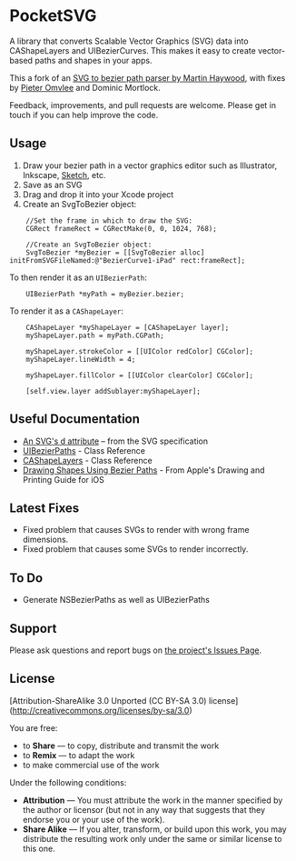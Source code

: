 # PocketSVG
A library that converts Scalable Vector Graphics (SVG) data into CAShapeLayers and UIBezierCurves. This makes it easy to create vector-based paths and shapes in your apps. 

This a fork of an [SVG to bezier path parser by Martin Haywood](http://ponderwell.net/2011/05/converting-svg-paths-to-objective-c-paths/), with fixes by [Pieter Omvlee](http://www.bohemiancoding.com/) and Dominic Mortlock.

Feedback, improvements, and pull requests are welcome. Please get in touch if you can help improve the code. 

## Usage
1. Draw your bezier path in a vector graphics editor such as Illustrator, Inkscape, [Sketch](http://www.bohemiancoding.com/sketch/), etc.
1. Save as an SVG
1. Drag and drop it into your Xcode project 
1. Create an SvgToBezier object:

```obj-c
    //Set the frame in which to draw the SVG:
    CGRect frameRect = CGRectMake(0, 0, 1024, 768);

    //Create an SvgToBezier object:
    SvgToBezier *myBezier = [[SvgToBezier alloc] initFromSVGFileNamed:@"BezierCurve1-iPad" rect:frameRect];
```
To then render it as an `UIBezierPath`:

```obj-c
    UIBezierPath *myPath = myBezier.bezier;
```
To render it as a `CAShapeLayer`:
```obj-c
    CAShapeLayer *myShapeLayer = [CAShapeLayer layer];
    myShapeLayer.path = myPath.CGPath;
    
    myShapeLayer.strokeColor = [[UIColor redColor] CGColor];
    myShapeLayer.lineWidth = 4;
    
    myShapeLayer.fillColor = [[UIColor clearColor] CGColor];
    
    [self.view.layer addSublayer:myShapeLayer];
```

## Useful Documentation
* [An SVG's d attribute](http://www.w3.org/TR/SVG/paths.html#PathElement) – from the SVG specification 
* [UIBezierPaths](http://developer.apple.com/library/ios/#documentation/uikit/reference/UIBezierPath_class/Reference/Reference.html) - Class Reference 
* [CAShapeLayers](https://developer.apple.com/library/mac/#documentation/GraphicsImaging/Reference/CAShapeLayer_class/Reference/Reference.html) - Class Reference 
* [Drawing Shapes Using Bezier Paths](http://developer.apple.com/library/ios/#documentation/2ddrawing/conceptual/drawingprintingios/BezierPaths/BezierPaths.html) - From Apple's Drawing and Printing Guide for iOS

## Latest Fixes
* Fixed problem that causes SVGs to render with wrong frame dimensions.
* Fixed problem that causes some SVGs to render incorrectly.

## To Do
* Generate NSBezierPaths as well as UIBezierPaths

## Support 
Please ask questions and report bugs on [the project's Issues Page](https://github.com/arielelkin/PocketSVG/issues). 

## License
[Attribution-ShareAlike 3.0 Unported (CC BY-SA 3.0) license] (http://creativecommons.org/licenses/by-sa/3.0)

You are free:

* to __Share__ — to copy, distribute and transmit the work
* to __Remix__ — to adapt the work
* to make commercial use of the work

Under the following conditions:
* __Attribution__ — You must attribute the work in the manner specified by the author or licensor (but not in any way that suggests that they endorse you or your use of the work).
* __Share Alike__ — If you alter, transform, or build upon this work, you may distribute the resulting work only under the same or similar license to this one.